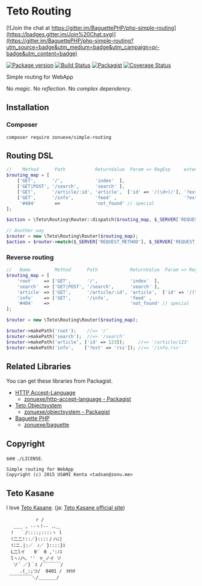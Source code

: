 Teto Routing
============

[![Join the chat at https://gitter.im/BaguettePHP/php-simple-routing](https://badges.gitter.im/Join%20Chat.svg)](https://gitter.im/BaguettePHP/php-simple-routing?utm_source=badge&utm_medium=badge&utm_campaign=pr-badge&utm_content=badge)

[![Package version](http://img.shields.io/packagist/v/zonuexe/simple-routing.svg?style=flat)](https://packagist.org/packages/zonuexe/simple-routing)
[![Build Status](https://travis-ci.org/BaguettePHP/php-simple-routing.svg?branch=master)](https://travis-ci.org/BaguettePHP/php-simple-routing)
[![Packagist](http://img.shields.io/packagist/dt/zonuexe/simple-routing.svg?style=flat)](https://packagist.org/packages/zonuexe/simple-routing)
[![Coverage Status](https://coveralls.io/repos/BaguettePHP/php-simple-routing/badge.svg)](https://coveralls.io/r/BaguettePHP/php-simple-routing)

Simple routing for WebApp

No *magic*.  No *reflection*.  No *complex dependency*.

Installation
------------

### Composer

```
composer require zonuexe/simple-routing
```

Routing DSL
-----------

```php
//    Method      Path           ReturnValue  Param => RegExp     extension (format)
$routing_map = [
    ['GET',      '/',            'index'  ],
    ['GET|POST', '/search',      'search' ],
    ['GET',      '/article/:id', 'article',  ['id' => '/(\d+)/'], '?ext' => ['', 'txt']],
    ['GET',      '/info',        'feed' ,                         '?ext' => ['rss', 'rdf', 'xml']],
     '#404'       =>             'not_found' // special
];

$action = \Teto\Routing\Router::dispatch($routing_map, $_SERVER['REQUEST_METHOD'], $_SERVER['REQUEST_URI']);

// Another way
$router = new \Teto\Routing\Router($routing_map);
$action = $router->match($_SERVER['REQUEST_METHOD'], $_SERVER['REQUEST_URI']);
```

### Reverse routing


```php
//   Name         Method      Path            ReturnValue  Param => RegExp     extension (file format)
$routing_map = [
    'root'    => ['GET',      '/',            'index'  ],
    'search'  => ['GET|POST', '/search',      'search' ],
    'article' => ['GET',      '/article/:id', 'article',  ['id' => '/(\d+)/'], '?ext' => ['', 'txt']],
    'info'    => ['GET',      '/info',        'feed' ,                         '?ext' => ['rss', 'rdf', 'xml']],
    '#404'    =>                              'not_found' // special
];

$router = new \Teto\Routing\Router($routing_map);

$router->makePath('root');    //=> '/'
$router->makePath('search');  //=> '/search'
$router->makePath('article', ['id' => 123]);     //=> '/article/123'
$router->makePath('info',    ['?ext' => 'rss']); //=> '/info.rss'
```


Related Libraries
-----------------

You can get these libraries from Packagist.

* [HTTP Accept-Language](https://github.com/zonuexe/php-http-accept-language)
  * [zonuexe/http-accept-language - Packagist](https://packagist.org/packages/zonuexe/http-accept-language)
* [Teto Objectsystem](https://github.com/zonuexe/php-objectsystem)
  * [zonuexe/objectsystem - Packagist](https://packagist.org/packages/zonuexe/objectsystem)
* [Baguette PHP](https://github.com/BaguettePHP/baguette)
  * [zonuexe/baguette](https://packagist.org/packages/zonuexe/baguette)

Copyright
---------

see `./LICENSE`.

    Simple routing for WebApp
    Copyright (c) 2015 USAMI Kenta <tadsan@zonu.me>

Teto Kasane
-----------

I love [Teto Kasane](http://utau.wikia.com/wiki/Teto_Kasane). (ja: [Teto Kasane official site](http://kasaneteto.jp/))

```
　　　　　 　r /
　 ＿＿ , --ヽ!-- .､＿
　! 　｀/::::;::::ヽ l
　!二二!::／}::::丿ハﾆ|
　!ﾆニ.|:／　ﾉ／ }::::}ｺ
　L二lイ　　0´　0 ,':ﾉｺ
　lヽﾉ/ﾍ､ ''　▽_ノイ ソ
 　ソ´ ／}｀ｽ /￣￣￣￣/
　　　.(_:;つ/  0401 /　ｶﾀｶﾀ
 ￣￣￣￣￣＼/＿＿＿＿/
```
